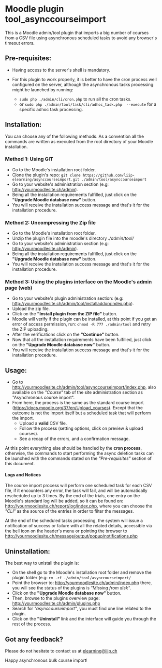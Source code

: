 # Moodle plugin tool_asynccourseimport

This is a Moodle admin/tool plugin that imports a big number of courses from a CSV file using asynchronous scheduled 
tasks to avoid any browser's timeout errors.

## Pre-requisites: 

* Having access to the server's shell is mandatory.
* For this plugin to work properly, it is better to have the cron process well configured on the server, although the 
asynchronous tasks processing might be launched by running:
 
    * ```sudo php ./admin/cli/cron.php``` to run all the cron tasks.
    * or ```sudo php ./admin/tool/task/cli/adhoc_task.php  --execute``` for a specific adhoc task processing.
      

## Installation:

You can choose any of the following methods. As a convention all the commands are written as executed from the root directory of your Moodle installation.
 
### Method 1: Using GIT 

   * Go to the Moodle's installation root folder.
   * Clone the plugin's repo: ```git clone https://github.com/liip-elearning/asynccourseimport.git ./admin/tool/asynccourseimport```
   * Go to your website's administration section (e.g: http://yourmoodlesite.ch/admin).
   * Being all the installation requirements fulfilled, just click on the **"Upgrade Moodle database now"** button.
   * You will receive the installation success message and that's it for the installation procedure.
        
### Method 2: Uncompressing the Zip file 
 
   * Go to the Moodle's installation root folder.
   * Unzip the plugin file into the moodle's directory *./admin/tool/* 
   * Go to your website's administration section (e.g: http://yourmoodlesite.ch/admin).
   * Being all the installation requirements fulfilled, just click on the **"Upgrade Moodle database now"** button.
   * You will receive the installation success message and that's it for the installation procedure.
    
### Method 3: Using the plugins interface on the Moodle's admin page (web)
    
   * Go to your website's plugin administration section: (e.g: http://yourmoodlesite.ch/admin/tool/installaddon/index.php).
   * Upload the zip file.
   * Click on the **"Install plugin from the ZIP file"** button.
   * Moodle will verify if the plugin can be installed, at this point if you get an error of access permission, run: ```chmod -R 777 ./admin/tool``` and retry the ZIP uploading.
   * After the verifications click on the **"Continue"** button.
   * Now that all the installation requirements have been fulfilled, just click on the **"Upgrade Moodle database now"** button.
   * You will receive the installation success message and that's it for the installation procedure.
   

## Usage:

* Go to http://yourmoodlesite.ch/admin/tool/asynccourseimport/index.php, also available on the *"Course"* tab of the site administration section as "Asynchronous course import".
* From here, the process is the same as the standard course import (https://docs.moodle.org/37/en/Upload_courses). Except that the outcome is not the import itself but a scheduled task that will perform the import.
    * Upload a **valid** CSV file.
    * Follow the process (setting options, click on preview & upload courses).
    * See a recap of the errors, and a confirmation message.

At this point everything else should be handled by the **cron process**, otherwise, the commands to start performing the
async deletion tasks can be launched with the commands stated on the *"Pre-requisites"* section of this document.


#### Logs and Notices
 
The course import process will perform one scheduled task for each CSV file, if it encounters any error, the task will fail, and will be automatically rescheduled up to 3 times. 
By the end of the trials, one entry on the Moodle's standard log will be added, so it can be found on: http://yourmoodlesite.ch/report/log/index.php, 
where you can choose the *"CLI"* as the source of the entries in order to filter the messages.

At the end of the scheduled tasks processing, the system will issue a notification of success or failure with all the related details,
accessible via the bell icon on the header's menu or pointing the browser to http://yourmoodlesite.ch/message/output/popup/notifications.php

  
## Uninstallation:

The best way to unistall the plugin is:

* On the shell go to the Moodle's installation root folder and remove the plugin folder (e.g: ```rm -rf ./admin/tool/asynccourseimport/```
* Point the browser to: http://yourmoodlesite.ch/admin/index.php there, you will see the status of the plugins is *"Missing from disk"*.
* Click on the **"Upgrade Moodle database now"** button.
* Then, browse to the plugins overview page: http://yourmoodlesite.ch/admin/plugins.php
* Search for *"asynccourseimport"*, you must find one line related to the plugin.
* Click on the **"Uninstall"** link and the interface will guide you through the rest of the process.
 
  
 ## Got any feedback?
  
 Please do not hesitate to contact us at elearning@liip.ch
 
 Happy asynchronous bulk course import!
